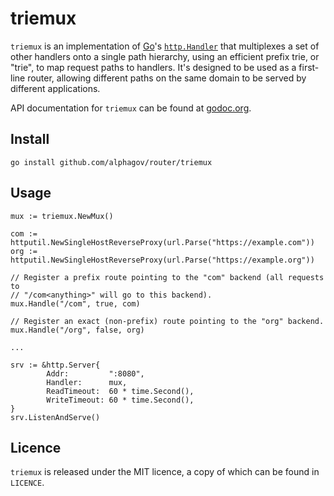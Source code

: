 triemux
=======

`triemux` is an implementation of [Go]'s [`http.Handler`][handler] that
multiplexes a set of other handlers onto a single path hierarchy, using an
efficient prefix trie, or "trie", to map request paths to handlers. It's
designed to be used as a first-line router, allowing different paths on the same
domain to be served by different applications.

API documentation for `triemux` can be found at [godoc.org][docs].

[handler]: https://pkg.go.dev/net/http#Handler
[Go]: https://go.dev/
[docs]: https://pkg.go.dev/github.com/alphagov/router/triemux

Install
-------

    go install github.com/alphagov/router/triemux

Usage
-----

    mux := triemux.NewMux()

    com := httputil.NewSingleHostReverseProxy(url.Parse("https://example.com"))
    org := httputil.NewSingleHostReverseProxy(url.Parse("https://example.org"))

    // Register a prefix route pointing to the "com" backend (all requests to
    // "/com<anything>" will go to this backend).
    mux.Handle("/com", true, com)

    // Register an exact (non-prefix) route pointing to the "org" backend.
    mux.Handle("/org", false, org)

    ...

    srv := &http.Server{
            Addr:         ":8080",
            Handler:      mux,
            ReadTimeout:  60 * time.Second(),
            WriteTimeout: 60 * time.Second(),
    }
    srv.ListenAndServe()

Licence
-------

`triemux` is released under the MIT licence, a copy of which can be found in `LICENCE`.
